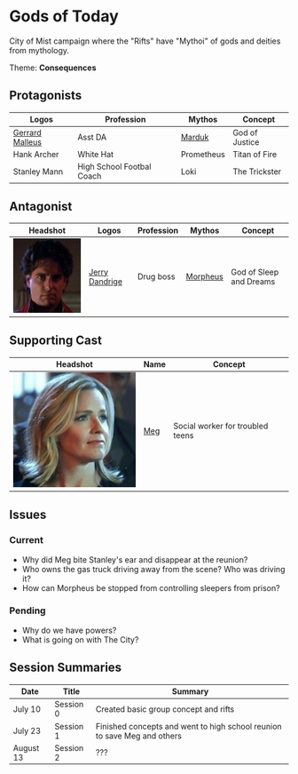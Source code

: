 # Gods of Today

City of Mist campaign where the "Rifts" have "Mythoi" of gods and deities from mythology.

Theme: **Consequences**

## Protagonists

|   Logos   |   Profession           |   Mythos      |   Concept
|-----------|--------|---------------|------------------
|   [Gerrard Malleus](docs/gerrard.html "Gerrard Malleus") | Asst DA |   [Marduk](docs/marduk.html "Marduk")      |   God of Justice
|   Hank Archer | White Hat                      |   Prometheus  |   Titan of Fire
|   Stanley Mann | High School Footbal Coach     |   Loki        |   The Trickster

## Antagonist

| Headshot |   Logos  | Profession  |   Mythos      |   Concept
|----------|----------|-------------|---------------|------------------
| ![Jerry](assets/images/jerry.png "Jerry") | [Jerry Dandrige](docs/morpheus.html "Jerry Dandrige") | Drug boss |   [Morpheus](docs/morpheus.html "Morpheus")      |   God of Sleep and Dreams

## Supporting Cast

| Headshot  |   Name                            |   Concept      
|-----------|-------------------------------|------------------
| ![Meg](assets/images/meg.png "Meg")   |[Meg](docs/meg.html "Megan")    |  Social worker for troubled teens




## Issues

### Current

* Why did Meg bite Stanley's ear and disappear at the reunion?
* Who owns the gas truck driving away from the scene?  Who was driving it?
* How can Morpheus be stopped from controlling sleepers from prison?

### Pending

* Why do we have powers?
* What is going on with The City?


## Session Summaries

|   Date        |   Title       |   Summary
|---------------|---------------|------------------
|   July 10     |   Session 0   |   Created basic group concept and rifts
|   July 23     |   Session 1   |   Finished concepts and went to high school reunion to save Meg and others    
|   August 13   |   Session 2   |   ???